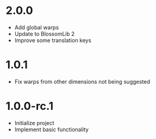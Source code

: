 # 2.0.0

* Add global warps
* Update to BlossomLib 2
* Improve some translation keys

# 1.0.1

* Fix warps from other dimensions not being suggested

# 1.0.0-rc.1

* Initialize project
* Implement basic functionality
